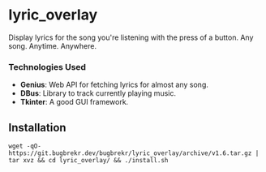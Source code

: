 # lyric_overlay

Display lyrics for the song you're listening with the press of a button.
Any song. Anytime. Anywhere.

### Technologies Used
 - **Genius**: Web API for fetching lyrics for almost any song.
 - **DBus**: Library to track currently playing music.
 - **Tkinter**: A good GUI framework.

## Installation
`wget -qO- https://git.bugbrekr.dev/bugbrekr/lyric_overlay/archive/v1.6.tar.gz | tar xvz && cd lyric_overlay/ && ./install.sh
`